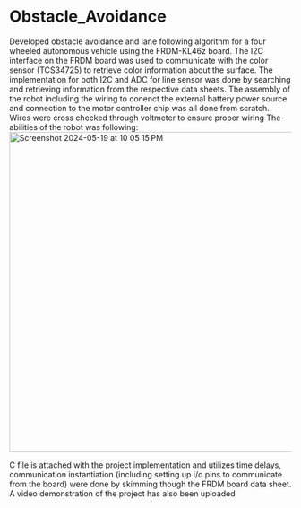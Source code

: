 # Obstacle_Avoidance
  Developed obstacle avoidance and lane following algorithm for a four wheeled autonomous vehicle using the FRDM-KL46z board. The I2C interface on the FRDM board was used to communicate with the color sensor (TCS34725) to retrieve color information about the surface.
The implementation for both I2C and ADC for line sensor was done by searching and retrieving information from the respective data sheets.
The assembly of the robot including the wiring to conenct the external battery power source and connection to the motor controller chip was all done from scratch. Wires were cross checked through voltmeter to ensure proper wiring
The abilities of the robot was following:
<img width="571" alt="Screenshot 2024-05-19 at 10 05 15 PM" src="https://github.com/rad-devil/Obstacle_Avoidance/assets/145730909/647d73f8-2aa9-42ec-b202-207239ed5943">


C file is attached with the project implementation and utilizes time delays, communication instantiation (including setting up i/o pins to communicate from the board) were done by skimming though the FRDM board data sheet.
A video demonstration of the project has also been uploaded


